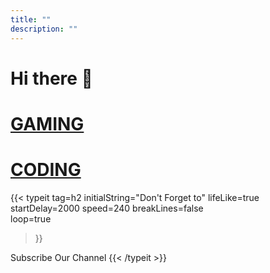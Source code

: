 ```yaml
---
title: ""
description: ""
---
```


# Hi there 👋



 # [GAMING](https://www.youtube.com/@jaistreams?sub_confirmation=1)

 # [CODING](https://www.youtube.com/@jaigansa?sub_confirmation=1)



{{< typeit
  tag=h2
  initialString="Don't Forget to"
  lifeLike=true
  startDelay=2000
  speed=240
  breakLines=false	
  loop=true
>}}

Subscribe Our Channel
{{< /typeit >}}
